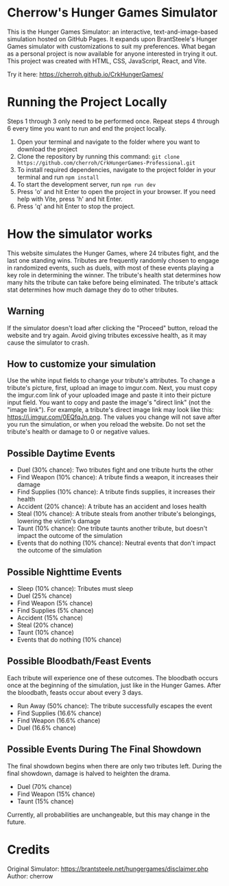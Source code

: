 # Cherrow's Hunger Games Simulator

This is the Hunger Games Simulator: an interactive, text-and-image-based simulation hosted on GitHub Pages. It expands upon BrantSteele's Hunger Games simulator with customizations to suit my preferences. What began as a personal project is now available for anyone interested in trying it out. This project was created with HTML, CSS, JavaScript, React, and Vite.

Try it here: https://cherroh.github.io/CrkHungerGames/

# Running the Project Locally

Steps 1 through 3 only need to be performed once. Repeat steps 4 through 6 every time you want to run and end the project locally.
1. Open your terminal and navigate to the folder where you want to download the project
2. Clone the repository by running this command: `git clone https://github.com/cherroh/CrkHungerGames-Professional.git`
3. To install required dependencies, navigate to the project folder in your terminal and run `npm install`
4. To start the development server, run `npm run dev`
5. Press 'o' and hit Enter to open the project in your browser. If you need help with Vite, press 'h' and hit Enter.
6. Press 'q' and hit Enter to stop the project.

# How the simulator works
This website simulates the Hunger Games, where 24 tributes fight, and the last one standing wins. Tributes are frequently randomly chosen to engage in randomized events, such as duels, with most of these events playing a key role in determining the winner. The tribute's health stat determines how many hits the tribute can take before being eliminated. The tribute's attack stat determines how much damage they do to other tributes.

## Warning
If the simulator doesn't load after clicking the "Proceed" button, reload the website and try again. Avoid giving tributes excessive health, as it may cause the simulator to crash.

## How to customize your simulation
Use the white input fields to change your tribute's attributes. To change a tribute's picture, first, upload an image to imgur.com. Next, you must copy the imgur.com link of your uploaded image and paste it into their picture input field. You want to copy and paste the image's "direct link" (not the "image link"). For example, a tribute's direct image link may look like this: https://i.imgur.com/0EQfqJn.png. The values you change will not save after you run the simulation, or when you reload the website. Do not set the tribute's health or damage to 0 or negative values.

## Possible Daytime Events
- Duel (30% chance): Two tributes fight and one tribute hurts the other
- Find Weapon (10% chance): A tribute finds a weapon, it increases their damage
- Find Supplies (10% chance): A tribute finds supplies, it increases their health
- Accident (20% chance): A tribute has an accident and loses health
- Steal (10% chance): A tribute steals from another tribute's belongings, lowering the victim's damage
- Taunt (10% chance): One tribute taunts another tribute, but doesn't impact the outcome of the simulation
- Events that do nothing (10% chance): Neutral events that don't impact the outcome of the simulation

## Possible Nighttime Events
- Sleep (10% chance): Tributes must sleep
- Duel (25% chance)
- Find Weapon (5% chance)
- Find Supplies (5% chance)
- Accident (15% chance)
- Steal (20% chance)
- Taunt (10% chance)
- Events that do nothing (10% chance)

## Possible Bloodbath/Feast Events
Each tribute will experience one of these outcomes. The bloodbath occurs once at the beginning of the simulation, just like in the Hunger Games. After the bloodbath, feasts occur about every 3 days.
- Run Away (50% chance): The tribute successfully escapes the event
- Find Supplies (16.6% chance)
- Find Weapon (16.6% chance)
- Duel (16.6% chance)

## Possible Events During The Final Showdown
The final showdown begins when there are only two tributes left. During the final showdown, damage is halved to heighten the drama.
- Duel (70% chance)
- Find Weapon (15% chance)
- Taunt (15% chance)

Currently, all probabilities are unchangeable, but this may change in the future.

# Credits
Original Simulator: https://brantsteele.net/hungergames/disclaimer.php \
Author: cherrow
